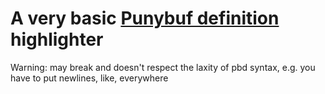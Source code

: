 # A very basic [Punybuf definition](https://github.com/whzard/punybuf) highlighter
Warning: may break and doesn't respect the laxity of pbd syntax, e.g. you have to put newlines, like, everywhere